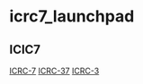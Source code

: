 # icrc7_launchpad

## ICIC7

[ICRC-7](https://github.com/dfinity/ICRC/blob/icrc_7_and_37/ICRCs/ICRC-7/ICRC-7.md)
[ICRC-37](https://github.com/dfinity/ICRC/blob/icrc_7_and_37/ICRCs/ICRC-37/ICRC-37.md)
[ICRC-3](https://github.com/dfinity/ICRC-1/blob/main/standards/ICRC-3/README.md)